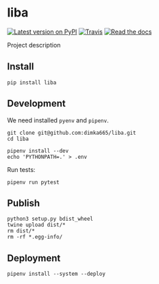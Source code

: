 liba
=============================

[![Latest version on PyPI](https://img.shields.io/pypi/pyversions/awesome-slugify.svg)](https://pypi.python.org/pypi/awesome-slugify)
[![Travis](https://travis-ci.org/dimka665/awesome-slugify.svg?branch=master)](https://travis-ci.org/dimka665/asesome-slugify)
[![Read the docs](https://readthedocs.org/projects/vk/badge/?version=stable)](https://vk.readthedocs.io/en/latest/)

Project description

Install
-------
```commandline
pip install liba
```

Development
-----------
We need installed `pyenv` and `pipenv`.
```console
git clone git@github.com:dimka665/liba.git
cd liba

pipenv install --dev
echo 'PYTHONPATH=.' > .env
```

Run tests:
```console
pipenv run pytest
```

Publish
-------
```console
python3 setup.py bdist_wheel
twine upload dist/*
rm dist/*
rm -rf *.egg-info/
```

Deployment
----------
```console
pipenv install --system --deploy
```
